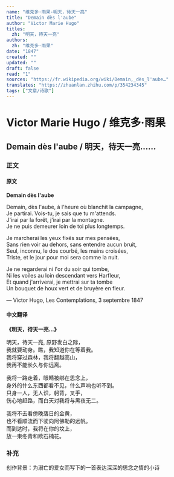 ```yaml
---
name: "维克多·雨果-明天，待天一亮"
title: "Demain dès l'aube"
author: "Victor Marie Hugo"
titles:
  zh: "明天，待天一亮"
authors:
  zh: "维克多·雨果"
date: "1847"
created: ""
updated: ""
draft: false
read: "1"
sources: "https://fr.wikipedia.org/wiki/Demain,_dès_l'aube…"
translates: "https://zhuanlan.zhihu.com/p/354234345"
tags: ["文章/诗歌"]
---
```



# Victor Marie Hugo / 维克多·雨果

## Demain dès l'aube / 明天，待天一亮……

### 正文

<!-- tabs:start -->

#### **原文**

**Demain dès l'aube**

Demain, dès l'aube, à l'heure où blanchit la campagne,  
Je partirai. Vois-tu, je sais que tu m'attends.  
J'irai par la forêt, j'irai par la montagne.  
Je ne puis demeurer loin de toi plus longtemps.  

Je marcherai les yeux fixés sur mes pensées,  
Sans rien voir au dehors, sans entendre aucun bruit,  
Seul, inconnu, le dos courbé, les mains croisées,  
Triste, et le jour pour moi sera comme la nuit.  

Je ne regarderai ni l'or du soir qui tombe,  
Ni les voiles au loin descendant vers Harfleur,  
Et quand j'arriverai, je mettrai sur ta tombe  
Un bouquet de houx vert et de bruyère en fleur.  

— Victor Hugo, Les Contemplations, 3 septembre 1847

#### **中文翻译**

**《明天，待天一亮…》**

明天，待天一亮, 原野发白之际，  
我就要动身。瞧，我知道你在等着我。  
我将穿过森林，我将翻越高山，  
我再不能长久与你远离。  

我将一路走着，眼睛被绑在思念上，  
身外的什么东西都看不见，什么声响也听不到。  
只身一人，无人识，躬背，叉手，  
伤心地赶路，而白天对我将与黑夜无二。  

我将不去看傍晚落日的金黄，  
也不看顺流而下驶向阿佛勒的远帆。  
而到达时，我将在你的坟上，  
放一束冬青和欧石楠花。  

<!-- tabs:end -->

### 补充

创作背景：为溺亡的爱女而写下的一首表达深深的思念之情的小诗
